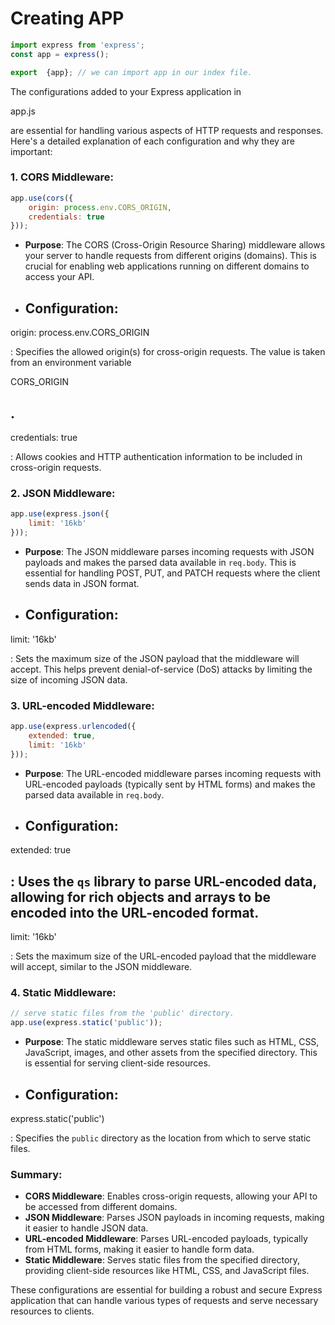 # Creating APP 
```js
import express from 'express';
const app = express();

export  {app}; // we can import app in our index file.
```


The configurations added to your Express application in 

app.js

 are essential for handling various aspects of HTTP requests and responses. Here's a detailed explanation of each configuration and why they are important:

### 1. CORS Middleware:
```javascript
app.use(cors({
    origin: process.env.CORS_ORIGIN,
    credentials: true
}));
```
- **Purpose**: The CORS (Cross-Origin Resource Sharing) middleware allows your server to handle requests from different origins (domains). This is crucial for enabling web applications running on different domains to access your API.
- **Configuration**:
  - 

origin: process.env.CORS_ORIGIN

: Specifies the allowed origin(s) for cross-origin requests. The value is taken from an environment variable 

CORS_ORIGIN

.
  - 

credentials: true

: Allows cookies and HTTP authentication information to be included in cross-origin requests.

### 2. JSON Middleware:
```javascript
app.use(express.json({
    limit: '16kb'
}));
```
- **Purpose**: The JSON middleware parses incoming requests with JSON payloads and makes the parsed data available in `req.body`. This is essential for handling POST, PUT, and PATCH requests where the client sends data in JSON format.
- **Configuration**:
  - 

limit: '16kb'

: Sets the maximum size of the JSON payload that the middleware will accept. This helps prevent denial-of-service (DoS) attacks by limiting the size of incoming JSON data.

### 3. URL-encoded Middleware:
```javascript
app.use(express.urlencoded({
    extended: true,
    limit: '16kb'
}));
```
- **Purpose**: The URL-encoded middleware parses incoming requests with URL-encoded payloads (typically sent by HTML forms) and makes the parsed data available in `req.body`.
- **Configuration**:
  - 

extended: true

: Uses the `qs` library to parse URL-encoded data, allowing for rich objects and arrays to be encoded into the URL-encoded format.
  - 

limit: '16kb'

: Sets the maximum size of the URL-encoded payload that the middleware will accept, similar to the JSON middleware.

### 4. Static Middleware:
```javascript
// serve static files from the 'public' directory.
app.use(express.static('public'));
```
- **Purpose**: The static middleware serves static files such as HTML, CSS, JavaScript, images, and other assets from the specified directory. This is essential for serving client-side resources.
- **Configuration**:
  - 

express.static('public')

: Specifies the `public` directory as the location from which to serve static files.

### Summary:
- **CORS Middleware**: Enables cross-origin requests, allowing your API to be accessed from different domains.
- **JSON Middleware**: Parses JSON payloads in incoming requests, making it easier to handle JSON data.
- **URL-encoded Middleware**: Parses URL-encoded payloads, typically from HTML forms, making it easier to handle form data.
- **Static Middleware**: Serves static files from the specified directory, providing client-side resources like HTML, CSS, and JavaScript files.

These configurations are essential for building a robust and secure Express application that can handle various types of requests and serve necessary resources to clients.